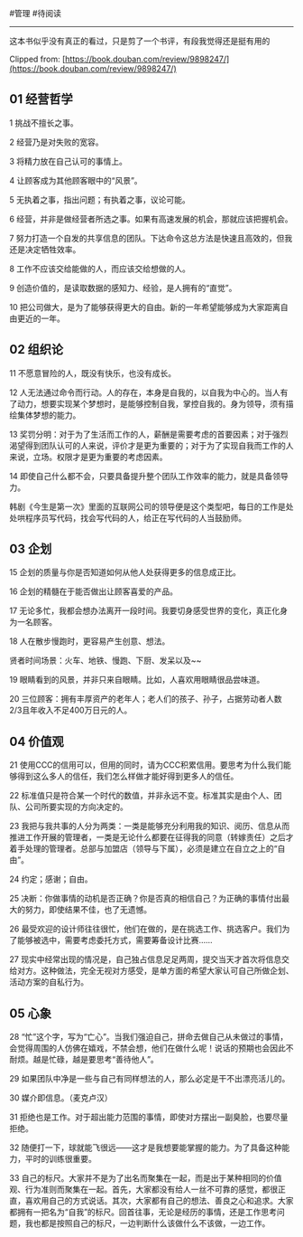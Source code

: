 #管理 #待阅读 

---
这本书似乎没有真正的看过，只是剪了一个书评，有段我觉得还是挺有用的

Clipped from: [https://book.douban.com/review/9898247/](https://book.douban.com/review/9898247/)

## 01 经营哲学

1
挑战不擅长之事。

2
经营乃是对失败的宽容。

3
将精力放在自己认可的事情上。

4
让顾客成为其他顾客眼中的“风景”。

5
无执着之事，指出问题；有执着之事，议论可能。

6
经营，并非是做经营者所选之事。如果有高速发展的机会，那就应该把握机会。

7
努力打造一个自发的共享信息的团队。下达命令这总方法是快速且高效的，但我还是决定牺牲效率。

8
工作不应该交给能做的人，而应该交给想做的人。

9
创造价值的，是读取数据的感知力、经验，是人拥有的“直觉”。

10
把公司做大，是为了能够获得更大的自由。新的一年希望能够成为大家距离自由更近的一年。

## 02 组织论

11
不愿意冒险的人，既没有快乐，也没有成长。

12
人无法通过命令而行动。人的存在，本身是自我的，以自我为中心的。当人有了动力，想要实现某个梦想时，是能够控制自我，掌控自我的。身为领导，须有描绘集体梦想的能力。

13
奖罚分明：对于为了生活而工作的人，薪酬是需要考虑的首要因素；对于强烈渴望得到团队认可的人来说，评价才是更为重要的；对于为了实现自我而工作的人来说，立场。权限才是更为重要的考虑因素。

14
即使自己什么都不会，只要具备提升整个团队工作效率的能力，就是具备领导力。

韩剧《今生是第一次》里面的互联网公司的领导便是这个类型吧，每日的工作是处处哄程序员写代码，找会写代码的人，给正在写代码的人当鼓励师。

## 03 企划

15
企划的质量与你是否知道如何从他人处获得更多的信息成正比。

16
企划的精髓在于能否做出让顾客喜爱的产品。

17
无论多忙，我都会想办法离开一段时间。我要切身感受世界的变化，真正化身为一名顾客。

18
人在散步慢跑时，更容易产生创意、想法。

贤者时间场景：火车、地铁、慢跑、下厨、发呆以及~~

19
眼睛看到的风景，并非只来自眼睛。比如，人喜欢用眼睛很品尝味道。

20
三位顾客：拥有丰厚资产的老年人；老人们的孩子、孙子，占据劳动者人数2/3且年收入不足400万日元的人。

## 04 价值观

21
使用CCC的信用可以，但用的同时，请为CCC积累信用。要思考为什么我们能够得到这么多人的信任，我们怎么样做才能好得到更多人的信任。

22
标准值只是符合某一个时代的数值，并非永远不变。标准其实是由个人、团队、公司所要实现的方向决定的。

23
我把与我共事的人分为两类：一类是能够充分利用我的知识、阅历、信息从而推进工作开展的管理者，一类是无论什么都要在征得我的同意（转嫁责任）之后才着手处理的管理者。总部与加盟店（领导与下属），必须是建立在自立之上的“自由”。

24
约定；感谢；自由。

25
决断：你做事情的动机是否正确？你是否真的相信自己？为正确的事情付出最大的努力，即使结果不佳，也了无遗憾。

26
最受欢迎的设计师往往很忙，他们在做的，是在挑选工作、挑选客户。我们为了能够被选中，需要考虑委托方式，需要筹备设计比赛……

27
现实中经常出现的情况是，自己独占信息足足两周，提交当天才首次将信息交给对方。这种做法，完全无视对方感受，是单方面的希望大家认可自己所做企划、活动方案的自私行为。

## 05 心象

28
“忙”这个字，写为“亡心”。当我们强迫自己，拼命去做自己从未做过的事情，会觉得周围的人仿佛在嬉戏，不禁会想，他们在做什么呢！说话的预期也会因此不耐烦。越是忙碌，越是要思考“善待他人”。

29
如果团队中净是一些与自己有同样想法的人，那么必定是干不出漂亮活儿的。

30
媒介即信息。（麦克卢汉）

31
拒绝也是工作。对于超出能力范围的事情，即使对方摆出一副臭脸，也要尽量拒绝。

32
随便打一下，球就能飞很远——这才是我想要能掌握的能力。为了具备这种能力，平时的训练很重要。

33
自己的标尺。大家并不是为了出名而聚集在一起，而是出于某种相同的价值观、行为准则而聚集在一起。首先，大家都没有给人一丝不可靠的感觉，都很正直，喜欢用自己的方式说话。其次，大家都有自己的想法、善良之心和追求。大家都拥有一把名为“自我”的标尺。回首往事，无论是经历的事情，还是工作思考问题，我也都是按照自己的标尺，一边判断什么该做什么不该做，一边工作。
